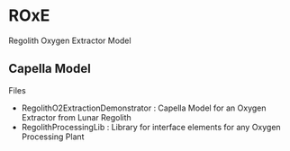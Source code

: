 # ROxE
Regolith Oxygen Extractor Model

## Capella Model
Files

 * RegolithO2ExtractionDemonstrator : Capella Model for an Oxygen Extractor from Lunar Regolith
 * RegolithProcessingLib : Library for interface elements for any Oxygen Processing Plant
